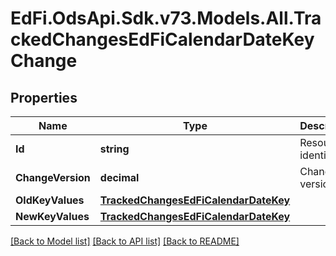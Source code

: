 # EdFi.OdsApi.Sdk.v73.Models.All.TrackedChangesEdFiCalendarDateKeyChange

## Properties

Name | Type | Description | Notes
------------ | ------------- | ------------- | -------------
**Id** | **string** | Resource identifier | [optional] 
**ChangeVersion** | **decimal** | Change version | [optional] 
**OldKeyValues** | [**TrackedChangesEdFiCalendarDateKey**](TrackedChangesEdFiCalendarDateKey.md) |  | [optional] 
**NewKeyValues** | [**TrackedChangesEdFiCalendarDateKey**](TrackedChangesEdFiCalendarDateKey.md) |  | [optional] 

[[Back to Model list]](../../README.md#documentation-for-models) [[Back to API list]](../../README.md#documentation-for-api-endpoints) [[Back to README]](../../README.md)

